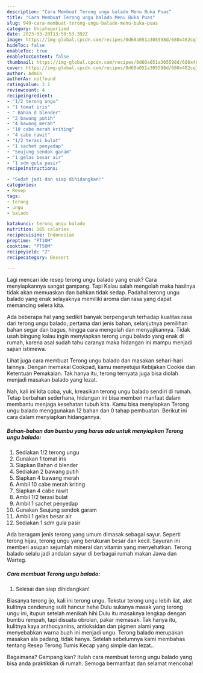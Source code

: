 ```yaml
---
description: "Cara Membuat Terong ungu balado Menu Buka Puas"
title: "Cara Membuat Terong ungu balado Menu Buka Puas"
slug: 949-cara-membuat-terong-ungu-balado-menu-buka-puas
category: Uncategorized
date: 2023-03-20T13:50:53.392Z
image: https://img-global.cpcdn.com/recipes/0d60a051a305598d/680x482cq70/terong-ungu-balado-foto-resep-utama.jpg
hideToc: false
enableToc: true
enableTocContent: false
thumbnail: https://img-global.cpcdn.com/recipes/0d60a051a305598d/680x482cq70/terong-ungu-balado-foto-resep-utama.jpg
cover: https://img-global.cpcdn.com/recipes/0d60a051a305598d/680x482cq70/terong-ungu-balado-foto-resep-utama.jpg
author: Admin
authorAv: notfound
ratingvalue: 3.1
reviewcount: 4
recipeingredient:
- "1/2 terong ungu"
- "1 tomat iris"
- " Bahan d blender"
- "2 bawang putih"
- "4 bawang merah"
- "10 cabe merah kriting"
- "4 cabe rawit"
- "1/2 terasi bulat"
- "1 sachet penyedap"
- "Seujung sendok garam"
- "1 gelas besar air"
- "1 sdm gula pasir"
recipeinstructions:

- "Sudah jadi dan siap dihidangkan!"
categories:
- Resep
tags:
- terong
- ungu
- balado

katakunci: terong ungu balado 
nutrition: 165 calories
recipecuisine: Indonesian
preptime: "PT10M"
cooktime: "PT50M"
recipeyield: "2"
recipecategory: Dessert

---
```



Lagi mencari ide resep terong ungu balado yang enak? Cara menyiapkannya sangat gampang. Tapi Kalau salah mengolah maka hasilnya tidak akan memuaskan dan bahkan tidak sedap. Padahal terong ungu balado yang enak selayaknya memiliki aroma dan rasa yang dapat memancing selera kita.


Ada beberapa hal yang sedikit banyak berpengaruh terhadap kualitas rasa dari terong ungu balado, pertama dari jenis bahan, selanjutnya pemilihan bahan segar dan bagus, hingga cara mengolah dan menyajikannya. Tidak usah bingung kalau ingin menyiapkan terong ungu balado yang enak di rumah, karena asal sudah tahu caranya maka hidangan ini mampu menjadi sajian istimewa.

Lihat juga cara membuat Terong ungu balado dan masakan sehari-hari lainnya. Dengan memakai Cookpad, kamu menyetujui Kebijakan Cookie dan Ketentuan Pemakaian. Tak hanya itu, terong ternyata juga bisa diolah menjadi masakan balado yang lezat.


Nah, kali ini kita coba, yuk, kreasikan terong ungu balado sendiri di rumah. Tetap berbahan sederhana, hidangan ini bisa memberi manfaat dalam membantu menjaga kesehatan tubuh kita. Kamu bisa menyiapkan Terong ungu balado menggunakan 12 bahan dan 0 tahap pembuatan. Berikut ini cara dalam menyiapkan hidangannya.

<!--inarticleads1-->

##### Bahan-bahan dan bumbu yang harus ada untuk menyiapkan Terong ungu balado:

1. Sediakan 1/2 terong ungu
1. Gunakan 1 tomat iris
1. Siapkan  Bahan d blender
1. Sediakan 2 bawang putih
1. Siapkan 4 bawang merah
1. Ambil 10 cabe merah kriting
1. Siapkan 4 cabe rawit
1. Ambil 1/2 terasi bulat
1. Ambil 1 sachet penyedap
1. Gunakan Seujung sendok garam
1. Ambil 1 gelas besar air
1. Sediakan 1 sdm gula pasir


Ada beragam jenis terong yang umum dimasak sebagai sayur. Seperti terong hijau, terong ungu yang berukuran besar dan kecil. Sayuran ini memberi asupan sejumlah mineral dan vitamin yang menyehatkan. Terong balado selalu jadi andalan sayur di berbagai rumah makan Jawa dan Warteg. 

<!--inarticleads2-->

##### Cara membuat Terong ungu balado:


1. Selesai dan siap dihidangkan!

Biasanya terong ijo, kali ini terong ungu. Tekstur terong ungu lebih liat, alot kulitnya cenderung sulit hancur hehe Dulu sukanya masak yang terong ungu ini, itupun setelah menikah hihi Dulu itu masaknya lengkap dengan bumbu rempah, tapi disuatu obrolan, pakar memasak. Tak hanya itu, kulitnya kaya anthocyanins, antioksidan dan pigmen alami yang menyebabkan warna buah ini menjadi ungu. Terong balado merupakan masakan ala padang, tidak hanya. Setelah sebelumnya kami membahas tentang Resep Terong Tumis Kecap yang simple dan lezat.. 

Bagaimana? Gampang kan? Itulah cara membuat terong ungu balado yang bisa anda praktikkan di rumah. Semoga bermanfaat dan selamat mencoba!
